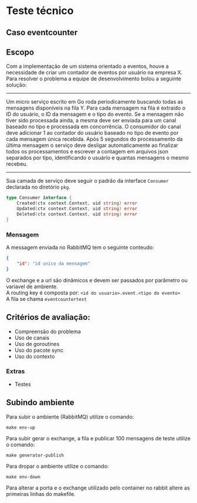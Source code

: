 # Teste técnico

## Caso eventcounter

## Escopo

Com a implementação de um sistema orientado a eventos, houve a necessidade de criar um contador de eventos por usuário na empresa X. Para resolver o problema a equipe de desenvolvimento bolou a seguinte solução:

---
Um micro serviço escrito em Go roda periodicamente buscando todas as mensagens disponíveis na fila Y. Para cada mensagem na fila é extraído o ID do usuário, o ID da mensagem e o tipo do evento. Se a mensagem não tiver sido processada ainda, a mesma deve ser enviada para um canal baseado no tipo e processada em concorrência. O consumidor do canal deve adicionar 1 ao contador do usuário baseado no tipo de evento por cada mensagem única recebida. Após 5 segundos do processamento da última mensagem o serviço deve desligar automaticamente ao finalizar todos os processamentos e escrever a contagem em arquivos json separados por tipo, identificando o usuário e quantas mensagens o mesmo recebeu.

---

Sua camada de serviço deve seguir o padrão da interface `Consumer` declarada no diretório `pkg`.
```go
type Consumer interface {
	Created(ctx context.Context, uid string) error
	Updated(ctx context.Context, uid string) error
	Deleted(ctx context.Context, uid string) error
}
```

### Mensagem

A messagem enviada no RabbitMQ tem o seguinte conteudo:
```json
{
    "id": "id unico da mensagem"
}
```

O exchange e a url são dinâmicos e devem ser passados por parâmetro ou variavel de ambiente.<br/>
A routing key é composta por: `<id do usuario>.event.<tipo do evento>`<br/>
A fila se chama `eventcountertest`<br/>

## Critérios de avaliação:

- Compreensão do problema
- Uso de canais
- Uso de goroutines
- Uso do pacote sync
- Uso do contexto

### Extras

- Testes

## Subindo ambiente

Para subir o ambiente (RabbitMQ) utilize o comando:
```shell
make env-up
```
Para subir gerar o exchange, a fila e publicar 100 mensagens de teste utilize o comando:
```shell
make generator-publish
```
Para dropar o ambiente utilize o comando:
```shell
make env-down
```
Para alterar a porta e o exchange utilizado pelo container no rabbit altere as primeiras linhas do makefile.